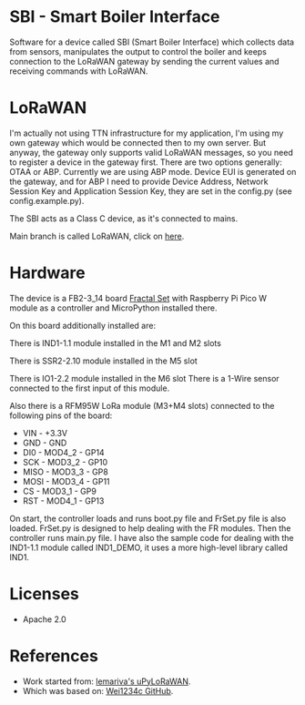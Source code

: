 # SBI - Smart Boiler Interface
Software for a device called SBI (Smart Boiler Interface) which collects data from sensors, manipulates the output to control the boiler and keeps connection to the LoRaWAN gateway by sending the current values and receiving commands with LoRaWAN.

# LoRaWAN
I'm actually not using TTN infrastructure for my application, I'm using my own gateway which would be connected then to my own server. But anyway, the gateway only supports valid LoRaWAN messages, so you need to register a device in the gateway first. There are two options generally: OTAA or ABP. Currently we are using ABP mode. Device EUI is generated on the gateway, and for ABP I need to provide Device Address, Network Session Key and Application Session Key, they are set in the config.py (see config.example.py).

The SBI acts as a Class C device, as it's connected to mains.

Main branch is called LoRaWAN, click on [here](https://github.com/kaapyth0n/uPyLoRaWAN/tree/LoRaWAN).

# Hardware
The device is a FB2-3_14 board [Fractal Set](https://drive.google.com/file/d/1T3OamZlSymlYZOmwFk_QJ0Zuoa1NRuzf/view?usp=drive_link) with Raspberry Pi Pico W module as a controller and MicroPython installed there.

On this board additionally installed are:

There is IND1-1.1 module installed in the M1 and M2 slots

There is SSR2-2.10 module installed in the M5 slot

There is IO1-2.2 module installed in the M6 slot
There is a 1-Wire sensor connected to the first input of this module.

Also there is a RFM95W LoRa module (M3+M4 slots) connected to the following pins of the board:
- VIN - +3.3V
- GND - GND
- DI0 - MOD4_2 - GP14
- SCK - MOD3_2 - GP10
- MISO - MOD3_3 - GP8
- MOSI - MOD3_4 - GP11
- CS - MOD3_1 - GP9
- RST - MOD4_1 - GP13

On start, the controller loads and runs boot.py file and FrSet.py file is also loaded. FrSet.py is designed to help dealing with the FR modules. Then the controller runs main.py file.
I have also the sample code for dealing with the IND1-1.1 module called IND1_DEMO, it uses a more high-level library called IND1.

# Licenses
* Apache 2.0

# References
* Work started from: [lemariva's uPyLoRaWAN](https://github.com/lemariva/uPyLoRaWAN/tree/LoRaWAN).
* Which was based on: [Wei1234c GitHub](https://github.com/Wei1234c/SX127x_driver_for_MicroPython_on_ESP8266).
